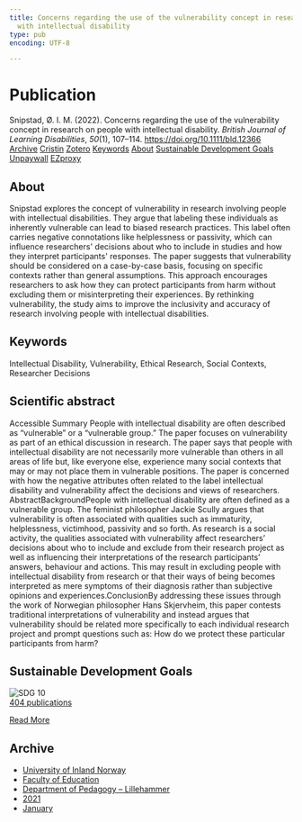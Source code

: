 ```yaml
---
title: Concerns regarding the use of the vulnerability concept in research on people
  with intellectual disability
type: pub
encoding: UTF-8

---
```

<h1>Publication</h1>
<article id="csl-bib-container-ATHJ59QL" class="csl-bib-container">
  <div class="csl-bib-body"> <div class="csl-entry">Snipstad, Ø. I. M. (2022). Concerns regarding the use of the vulnerability concept in research on people with intellectual disability. <i>British Journal of Learning Disabilities</i>, <i>50</i>(1), 107–114. <a href="https://doi.org/10.1111/bld.12366">https://doi.org/10.1111/bld.12366</a></div> </div>
  <div class="csl-bib-buttons">
    <a href="#taxonomy-article-ATHJ59QL" alt="archive" class="csl-bib-button">Archive</a>
    <a href="https://app.cristin.no/results/show.jsf?id=1880644" alt="Cristin" class="csl-bib-button">Cristin</a>
    <a href="http://zotero.org/groups/5881554/items/ATHJ59QL" alt="Zotero" class="csl-bib-button">Zotero</a>
    <a href="#keywords-article-ATHJ59QL" alt="keywords" class="csl-bib-button">Keywords</a>
    <a href="#about-article-ATHJ59QL" alt="about_pub" class="csl-bib-button">About</a>
    <a href="#sdg-article-ATHJ59QL" alt="sdg" class="csl-bib-button">Sustainable Development Goals</a>
    <a href="https://onlinelibrary.wiley.com/doi/pdfdirect/10.1111/bld.12366" alt="Unpaywall" class="csl-bib-button">Unpaywall</a>
    <a href="https://onlinelibrary.wiley.com/doi/pdfdirect/10.1111/bld.12366" alt="EZproxy" class="csl-bib-button">EZproxy</a>
  </div>
  <div id="csl-bib-meta-container-ATHJ59QL"></div>
</article>
<div id="csl-bib-meta-ATHJ59QL" class="csl-bib-meta">
  <article id="about-article-ATHJ59QL" class="about_pub-article">
    <h1>About</h1>
    Snipstad explores the concept of vulnerability in research involving people with intellectual disabilities. They argue that labeling these individuals as inherently vulnerable can lead to biased research practices. This label often carries negative connotations like helplessness or passivity, which can influence researchers' decisions about who to include in studies and how they interpret participants' responses. The paper suggests that vulnerability should be considered on a case-by-case basis, focusing on specific contexts rather than general assumptions. This approach encourages researchers to ask how they can protect participants from harm without excluding them or misinterpreting their experiences. By rethinking vulnerability, the study aims to improve the inclusivity and accuracy of research involving people with intellectual disabilities.
  </article>
  <article id="keywords-article-ATHJ59QL" class="keywords-article">
    <h1>Keywords</h1>
    Intellectual Disability, Vulnerability, Ethical Research, Social Contexts, Researcher Decisions
  </article>
  <article id="abstract-article-ATHJ59QL" class="abstract-article">
    <h1>Scientific abstract</h1>
    Accessible Summary People with intellectual disability are often described as “vulnerable” or a “vulnerable group.” The paper focuses on vulnerability as part of an ethical discussion in research. The paper says that people with intellectual disability are not necessarily more vulnerable than others in all areas of life but, like everyone else, experience many social contexts that may or may not place them in vulnerable positions. The paper is concerned with how the negative attributes often related to the label intellectual disability and vulnerability affect the decisions and views of researchers. AbstractBackgroundPeople with intellectual disability are often defined as a vulnerable group. The feminist philosopher Jackie Scully argues that vulnerability is often associated with qualities such as immaturity, helplessness, victimhood, passivity and so forth. As research is a social activity, the qualities associated with vulnerability affect researchers’ decisions about who to include and exclude from their research project as well as influencing their interpretations of the research participants’ answers, behaviour and actions. This may result in excluding people with intellectual disability from research or that their ways of being becomes interpreted as mere symptoms of their diagnosis rather than subjective opinions and experiences.ConclusionBy addressing these issues through the work of Norwegian philosopher Hans Skjervheim, this paper contests traditional interpretations of vulnerability and instead argues that vulnerability should be related more specifically to each individual research project and prompt questions such as: How do we protect these particular participants from harm?
  </article>
  <article id="sdg-article-ATHJ59QL" class="sdg-article">
    <h1>Sustainable Development Goals</h1>
    <div class="sdg-container"><div id="sdg10" class="sdg">
        <img src="{{< params subfolder >}}images/sdg/sdg10_en.png" class="image" alt="SDG 10">
        <div class="sdg-overlay">
          <a href="{{< params subfolder >}}en/archive/?sdg=10#archive" class="sdg-publication-count"><span>404</span> publications</a>
          <p><a href="https://sdgs.un.org/goals/goal10" class="sdg-read-more">Read More</a></p>
        </div>
      </div></div>
  </article>
  <article id="taxonomy-article-ATHJ59QL" class="taxonomy-article">
    <h1>Archive</h1>
    <ul>
      <li><a href="{{< params subfolder >}}en/archive/?key=3DCRN523">University of Inland Norway</a></li>
      <li><a href="{{< params subfolder >}}en/archive/?key=WYNZA47F">Faculty of Education</a></li>
      <li><a href="{{< params subfolder >}}en/archive/?key=L8MA547R">Department of Pedagogy – Lillehammer</a></li>
      <li><a href="{{< params subfolder >}}en/archive/?key=MD94ZHP9">2021</a></li>
      <li><a href="{{< params subfolder >}}en/archive/?key=TWFXHRMC">January</a></li>
    </ul>
  </article>
</div>
